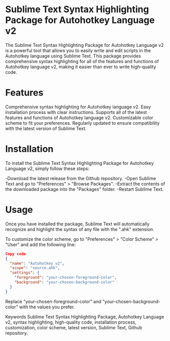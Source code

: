 
# Sublime Text Syntax Highlighting Package for Autohotkey Language v2
 
The Sublime Text Syntax Highlighting Package for Autohotkey Language v2 is a powerful tool that allows you to easily write and edit scripts in the Autohotkey language using Sublime Text. This package provides comprehensive syntax highlighting for all of the features and functions of Autohotkey language v2, making it easier than ever to write high-quality code.

# Features
Comprehensive syntax highlighting for Autohotkey language v2.
Easy installation process with clear instructions.
Supports all of the latest features and functions of Autohotkey language v2.
Customizable color scheme to fit your preferences.
Regularly updated to ensure compatibility with the latest version of Sublime Text.
# Installation
To install the Sublime Text Syntax Highlighting Package for Autohotkey Language v2, simply follow these steps:

-Download the latest release from the Github repository.
-Open Sublime Text and go to "Preferences" > "Browse Packages".
-Extract the contents of the downloaded package into the "Packages" folder.
-Restart Sublime Text.
# Usage
Once you have installed the package, Sublime Text will automatically recognize and highlight the syntax of any file with the ".ahk" extension.

To customize the color scheme, go to "Preferences" > "Color Scheme" > "User" and add the following line:

```json
Copy code
{
  "name": "Autohotkey v2",
  "scope": "source.ahk",
  "settings": {
    "foreground": "your-chosen-foreground-color",
    "background": "your-chosen-background-color"
  }
}
```
Replace "your-chosen-foreground-color" and "your-chosen-background-color" with the values you prefer.

Keywords
Sublime Text Syntax Highlighting Package, Autohotkey Language v2, syntax highlighting, high-quality code, installation process, customization, color scheme, latest version, Sublime Text, Github repository.


